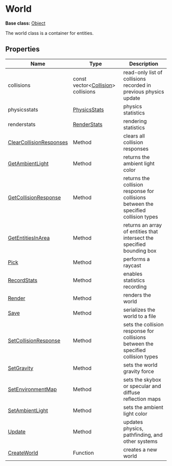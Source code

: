 # World

**Base class:** [Object](Object.md)

The world class is a container for entities.

## Properties

| Name | Type | Description |
|---|---|---|
| collisions | const vector<[Collision](Collision.md)\> collisions | read-only list of collisions recorded in previous physics update |
| physicsstats | [PhysicsStats](PhysicsStats.md) | physics statistics |
| renderstats | [RenderStats](RenderStats.md) | rendering statistics |
| [ClearCollisionResponses](World_ClearCollisionResponses.md) | Method | clears all collision responses |
| [GetAmbientLight](World_GetAmbientLight.md) | Method | returns the ambient light color |
| [GetCollisionResponse](World_GetCollisionResponse.md) | Method | returns the collision response for collisions between the specified collision types |
| [GetEntitiesInArea](World_GetEntitiesInArea.md) | Method | returns an array of entities that intersect the specified bounding box |
| [Pick](World_Pick.md) | Method | performs a raycast |
| [RecordStats](World_RecordStats.md) | Method | enables statistics recording |
| [Render](World_Render.md) | Method | renders the world |
| [Save](World_Save.md) | Method | serializes the world to a file |
| [SetCollisionResponse](World_SetCollisionResponse.md) | Method | sets the collision response for collisions between the specified collision types |
| [SetGravity](World_SetGravity.md) | Method | sets the world gravity force |
| [SetEnvironmentMap](World_SetEnvironmentMap.md) | Method | sets the skybox or specular and diffuse reflection maps |
| [SetAmbientLight](World_SetAmbientLight.md) | Method | sets the ambient light color |
| [Update](World_Update.md) | Method | updates physics, pathfinding, and other systems |
| [CreateWorld](CreateWorld.md) | Function | creates a new world |
